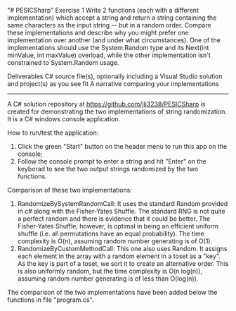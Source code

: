 "# PESICSharp" 
Exercise 1
Write 2 functions (each with a different implementation) which accept a string and return a string containing the same characters as the input string -- but in a random order. Compare these implementations and describe why you might prefer one implementation over another (and under what circumstances). One of the implementations should use the System.Random type and its Next(int minValue, int maxValue) overload, while the other implementation isn't constrained to System.Random usage.

Deliverables
C# source file(s), optionally including a Visual Studio solution and project(s) as you see fit
A narrative comparing your implementations

********
A C# solution repository at https://github.com/jli3238/PESICSharp is created for demonstrating the two implementations of string randomization. It is a C# windows console application.

How to run/test the application:
1. Click the green "Start" button on the header menu to run this app on the console;
2. Follow the console prompt to enter a string and hit "Enter" on the keyborad to see the two output strings randomized by the two functions.

Comparison of these two implementations: 
1. RandomizeBySystemRandomCall: It uses the standard Random provided in c# along with the Fisher-Yates Shuffle. The standard RNG is not quite a perfect random and there is evidence that it could be better. The Fisher-Yates Shuffle, however, is optimal in being an efficient uniform shuffle (i.e. all permutations have an equal probability). The time complexity is O(n), assuming random number generating is of O(1).
2. RandomizeByCustomMethodCall: This one also uses Random. It assigns each element in the array with a random element in a toset as a "key". As the key is part of a toset, we sort it to create an alternative order. This is also uniformly random, but the time complexity is O(n log(n)), assuming random number generating is of less than O(log(n)).

The comparison of the two implementations have been added below the functions in file "program.cs".